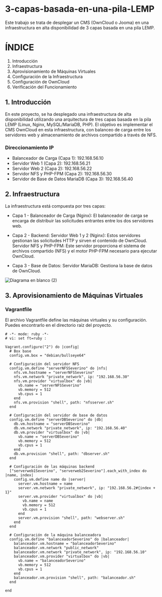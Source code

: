 # 3-capas-basada-en-una-pila-LEMP
Este trabajo se trata de desplegar un CMS (OwnCloud o Jooma) en una infraestructura en alta disponibilidad de 3 capas basada en una pila LEMP.
# ÍNDICE
1. Introducción
2. Infraestructura
3. Aprovisionamiento de Máquinas Virtuales
4. Configuración de la Infraestructura
5. Configuración de OwnCloud
6. Verificación del Funcionamiento

## 1. Introducción
En este proyecto, se ha desplegado una infraestructura de alta disponibilidad utilizando una arquitectura de tres capas basada en la pila LEMP (Linux, Nginx, MySQL/MariaDB, PHP). El objetivo es implementar el CMS OwnCloud en esta infraestructura, con balanceo de carga entre los servidores web y almacenamiento de archivos compartido a través de NFS.

### Direccionamiento IP
* Balanceador de Carga (Capa 1): 192.168.56.10
* Servidor Web 1 (Capa 2): 192.168.56.21
* Servidor Web 2 (Capa 2): 192.168.56.22
* Servidor NFS y PHP-FPM (Capa 2): 192.168.56.30
* Servidor de Base de Datos MariaDB (Capa 3): 192.168.56.40

## 2. Infraestructura
La infraestructura está compuesta por tres capas:

* Capa 1 - Balanceador de Carga (Nginx): El balanceador de carga se encarga de distribuir las solicitudes entrantes entre los dos servidores web.

* Capa 2 - Backend:
Servidor Web 1 y 2 (Nginx): Estos servidores gestionan las solicitudes HTTP y sirven el contenido de OwnCloud.
Servidor NFS y PHP-FPM: Este servidor proporciona el sistema de archivos compartido (NFS) y el motor PHP-FPM necesario para ejecutar OwnCloud.

* Capa 3 - Base de Datos:
Servidor MariaDB: Gestiona la base de datos de OwnCloud.

![Diagrama en blanco (2)](https://github.com/user-attachments/assets/eb3a9431-b25a-439f-ad4d-02f9251e8db6)

## 3. Aprovisionamiento de Máquinas Virtuales
### Vagrantfile
El archivo Vagrantfile define las máquinas virtuales y su configuración. Puedes encontrarlo en el directorio raíz del proyecto.

```
# -*- mode: ruby -*-
# vi: set ft=ruby :

Vagrant.configure("2") do |config|
  # Box base
  config.vm.box = "debian/bullseye64"

  # Configuración del servidor NFS
  config.vm.define "serverNFSSeverino" do |nfs|
    nfs.vm.hostname = "serverNFSSeverino"
    nfs.vm.network "private_network", ip: "192.168.56.30"
    nfs.vm.provider "virtualbox" do |vb|
      vb.name = "serverNFSSeverino"
      vb.memory = 512
      vb.cpus = 1
    end
    nfs.vm.provision "shell", path: "nfsserver.sh"
  end

  # Configuración del servidor de base de datos
  config.vm.define "serverDBSeverino" do |db|
    db.vm.hostname = "serverDBSeverino"
    db.vm.network "private_network", ip: "192.168.56.40"
    db.vm.provider "virtualbox" do |vb|
      vb.name = "serverDBSeverino"
      vb.memory = 512
      vb.cpus = 1
    end
    db.vm.provision "shell", path: "dbserver.sh"
  end

  # Configuración de las máquinas backend
  ["serverweb1Severino", "serverweb2Severino"].each_with_index do |name, index|
    config.vm.define name do |server|
      server.vm.hostname = name
      server.vm.network "private_network", ip: "192.168.56.2#{index + 1}"
      server.vm.provider "virtualbox" do |vb|
        vb.name = name
        vb.memory = 512
        vb.cpus = 1
      end
      server.vm.provision "shell", path: "webserver.sh"
    end
  end

  # Configuración de la máquina balanceadora
  config.vm.define "balanceadorSeverino" do |balanceador|
    balanceador.vm.hostname = "balanceadorSeverino"
    balanceador.vm.network "public_network"
    balanceador.vm.network "private_network", ip: "192.168.56.10"
    balanceador.vm.provider "virtualbox" do |vb|
      vb.name = "balanceadorSeverino"
      vb.memory = 512
      vb.cpus = 1
    end
    balanceador.vm.provision "shell", path: "balanceador.sh"
  end

end

```


